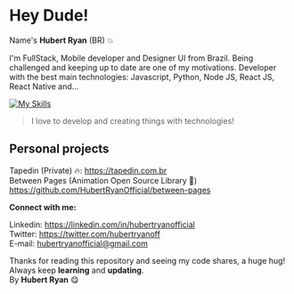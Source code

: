 # Hey Dude!

Name's **Hubert Ryan** (BR) 💥

I'm FullStack, Mobile developer and Designer UI from Brazil. Being challenged and keeping up to date are one of my motivations. Developer with the best main technologies: Javascript, Python, Node JS, React JS, React Native and...

[![My Skills](https://skills.thijs.gg/icons?i=js,ts,py,html,css,git,mongodb,firebase,gcp,nodejs,react,nextjs,prisma,tailwind,graphql)](https://skills.thijs.gg)

> I love to develop and creating things with technologies!

## Personal projects

Tapedin (Private) 🔥: https://tapedin.com.br </br>
Between Pages (Animation Open Source Library 🤩) https://github.com/HubertRyanOfficial/between-pages </br>

**Connect with me:**

Linkedin: https://linkedin.com/in/hubertryanofficial </br>
Twitter: https://twitter.com/hubertryanoff </br>
E-mail: hubertryanofficial@gmail.com </br>

Thanks for reading this repository and seeing my code shares, a huge hug!
Always keep **learning** and **updating**.</br>
By **Hubert Ryan** 😋
